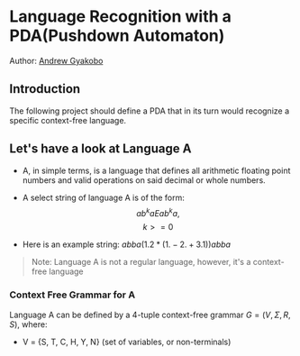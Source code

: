 # Language Recognition with a PDA(Pushdown Automaton)

Author: [Andrew Gyakobo](https://github.com/Gyakobo)

## Introduction
The following project should define a PDA that in its turn would recognize a specific context-free language.

## Let's have a look at Language A
* A, in simple terms, is a language that defines all arithmetic floating point numbers and valid operations on said decimal or whole numbers. 

* A select string of language A is of the form: 
$$
ab^kaEab^ka, 
$$
$$
k>=0
$$

* Here is an example string: $abba(1.2*(1.-2.+3.1))abba$

> Note: Language A is not a regular language, however, it's a context-free language

### Context Free Grammar for A

Language A can be defined by a 4-tuple context-free grammar $G = (V, \Sigma, R, S)$, where:

* V = {S, T, C, H, Y, N} (set of variables, or non-terminals)



<img src="" style="float: left; margin-bottom: 1rem;">